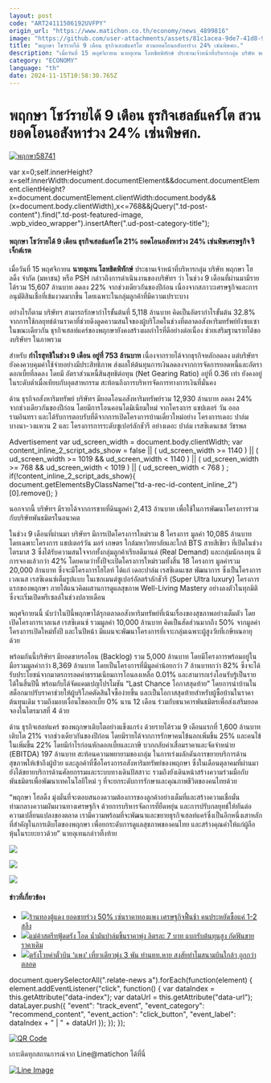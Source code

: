 ```yaml
---
layout: post
code: "ART24111506192UVFPY"
origin_url: "https://www.matichon.co.th/economy/news_4899816"
image: "https://github.com/user-attachments/assets/81c1acea-9de7-41d8-984c-b4f4e0e03f8f"
title: "พฤกษา โชว์รายได้ 9 เดือน ธุรกิจเฮลธ์แคร์โต สวนยอดโอนอสังหาร่วง 24% เซ่นพิษศก."
description: "เมื่อวันที่ 15 พฤศจิกายน นายอุเทน โลหชิตพิทักษ์ ประธานเจ้าหน้าที่บริหารกลุ่ม บริษัท พฤกษา โฮลดิ้ง จำกัด (มหาชน) หรือ PSH กล่าวถึงการดำเนินงานของบริษัทฯ ว่า"
category: "ECONOMY"
language: "th"
date: 2024-11-15T10:58:30.765Z
---
```


# พฤกษา โชว์รายได้ 9 เดือน ธุรกิจเฮลธ์แคร์โต สวนยอดโอนอสังหาร่วง 24% เซ่นพิษศก.

[![](https://www.matichon.co.th/wp-content/uploads/2024/11/พฤกษา58741.jpg "พฤกษา58741")](https://www.matichon.co.th/wp-content/uploads/2024/11/พฤกษา58741.jpg)

var x=0;self.innerHeight?x=self.innerWidth:document.documentElement&&document.documentElement.clientHeight?x=document.documentElement.clientWidth:document.body&&(x=document.body.clientWidth),x<=768&&jQuery(".td-post-content").find(".td-post-featured-image, .wpb\_video\_wrapper").insertAfter(".ud-post-category-title");

#### **พฤกษา โชว์รายได้ 9 เดือน ธุรกิจเฮลธ์แคร์โต 21% ยอดโอนอสังหาร่วง 24% เซ่นพิษเศรษฐกิจ รีเจ็กต์เรต**

เมื่อวันที่ 15 พฤศจิกายน **นายอุเทน โลหชิตพิทักษ์** ประธานเจ้าหน้าที่บริหารกลุ่ม บริษัท พฤกษา โฮลดิ้ง จำกัด (มหาชน) หรือ PSH กล่าวถึงการดำเนินงานของบริษัทฯ ว่า ในช่วง 9 เดือนที่ผ่านมามีรายได้รวม 15,607 ล้านบาท ลดลง 22% จากช่วงเดียวกันของปีก่อน เนื่องจากสภาวะเศรษฐกิจและการอนุมัติสินเชื่อที่เข้มงวดมากขึ้น โดยเฉพาะในกลุ่มลูกค้าที่มีความเปราะบาง

อย่างไรก็ตาม บริษัทฯ สามารถรักษากำไรขั้นต้นที่ 5,118 ล้านบาท คิดเป็นอัตรากำไรขั้นต้น 32.8% จากการใช้กลยุทธ์ด้านราคาที่ช่วยดึงดูดความสนใจของผู้บริโภคในช่วงที่ตลาดอสังหาริมทรัพย์ยังซบเซา ในขณะเดียวกัน ธุรกิจเฮลท์แคร์ของพฤกษายังคงสร้างผลกำไรที่ดีอย่างต่อเนื่อง ช่วยเสริมฐานรายได้ของบริษัทฯ ในภาพรวม

สำหรับ **กำไรสุทธิในช่วง 9 เดือน อยู่ที่ 753 ล้านบาท** เนื่องจากรายได้จากธุรกิจหลักลดลง แต่บริษัทฯ ยังคงควบคุมค่าใช้จ่ายอย่างมีประสิทธิภาพ ส่งผลให้ต้นทุนการเงินลดลงจากการจัดการยอดหนี้และอัตราดอกเบี้ยที่ลดลง โดยมี อัตราส่วนหนี้สินสุทธิต่อทุน (Net Gearing Ratio) อยู่ที่ 0.36 เท่า ยังคงอยู่ในระดับต่ำเมื่อเทียบกับอุตสาหกรรม สะท้อนถึงการบริหารจัดการทางการเงินที่มั่นคง

ด้าน ธุรกิจอสังหาริมทรัพย์ บริษัทฯ มียอดโอนอสังหาริมทรัพย์รวม 12,930 ล้านบาท ลดลง 24% จากช่วงเดียวกันของปีก่อน โดยมีการโอนคอนโดมิเนียมใหม่ จากโครงการ แชปเตอร์ วัน ออล รามอินทรา และได้รับการตอบรับที่ดีจากการเปิดโครงการบ้านเดี่ยวใหม่อย่าง โครงการเดอะ ปาล์ม บางนา-วงแหวน 2 และ โครงการการระดับซูเปอร์ลักชัวรี อย่างเดอะ ปาล์ม เรสซิเดนเซส วัชรพล

Advertisement var ud\_screen\_width = document.body.clientWidth; var content\_inline\_2\_script\_ads\_show = false || ( ud\_screen\_width >= 1140 ) || ( ud\_screen\_width >= 1019 && ud\_screen\_width < 1140 ) || ( ud\_screen\_width >= 768 && ud\_screen\_width < 1019 ) || ( ud\_screen\_width < 768 ) ; if(!content\_inline\_2\_script\_ads\_show){ document.getElementsByClassName("td-a-rec-id-content\_inline\_2")\[0\].remove(); }

นอกจากนี้ บริษัทฯ มีรายได้จากการขายที่ดินมูลค่า 2,413 ล้านบาท เพื่อใช้ในการพัฒนาโครงการร่วมกับบริษัทพันธมิตรในอนาคต

ในช่วง 9 เดือนที่ผ่านมา บริษัทฯ มีการเปิดโครงการใหม่รวม 8 โครงการ มูลค่า 10,085 ล้านบาท โดยเฉพาะโครงการ แชปเตอร์วัน มอร์ เกษตร ใกล้มหาวิทยาลัยและใกล้ BTS สายสีเขียว ที่เปิดในช่วงไตรมาส 3 ซึ่งได้รับความสนใจจากทั้งกลุ่มลูกค้าเรียลดีมานด์ (Real Demand) และกลุ่มนักลงทุน มีการจองแล้วกว่า 42% โดยคาดว่าทั้งปีจะเปิดโครงการใหม่รวมทั้งสิ้น 18 โครงการ มูลค่ารวม 20,000 ล้านบาท ซึ่งจะมีโครงการไฮไลท์ ได้แก่ เดอะปาล์ม เรสซิเดนเซส พัฒนาการ ซึ่งเป็นโครงการเวลเนส เรสซิเดนซ์เต็มรูปแบบ ในเซกเมนต์ซูเปอร์อัลตร้าลักชัวรี (Super Ultra luxury) โครงการแรกของพฤกษา ภายใต้แนวคิดผสานการดูแลสุขภาพ Well-Living Mastery อย่างลงตัวในทุกมิติ ซึ่งจะเริ่มเปิดพรีเซลล์ในช่วงปลายเดือน

พฤศจิกายนนี้ นับว่าในปีนี้พฤกษาได้รุกตลาดอสังหาริมทรัพย์ที่เน้นเรื่องของสุขภาพอย่างเต็มตัว โดยเปิดโครงการเวลเนส เรสซิเดนซ์ รวมมูลค่า 10,000 ล้านบาท คิดเป็นสัดส่วนมากถึง 50% จากมูลค่าโครงการเปิดใหม่ทั้งปี และในปีหน้า มีแผนจะพัฒนาโครงการที่เจาะกลุ่มเฉพาะผู้สูงวัยที่เกษียณอายุด้วย

พร้อมกันนี้บริษัทฯ มียอดขายรอโอน (Backlog) รวม 5,000 ล้านบาท โดยมีโครงการพร้อมอยู่ในมือรวมมูลค่ากว่า 8,369 ล้านบาท โดยเป็นโครงการที่มีมูลค่าน้อยกว่า 7 ล้านบาทกว่า 82% ซึ่งจะได้รับประโยชน์จากมาตรการลดค่าธรรมเนียมการโอนลงเหลือ 0.01% และสามารถเร่งโอนรับรู้เป็นรายได้ในสิ้นปีนี้ พร้อมกับได้จัดแคมเปญโปรโมชัน “Last Chance โอกาสสุดท้าย” โดยการนำบ้านในสต็อกมาปรับราคาช่วยให้ผู้บริโภคตัดสินใจซื้อง่ายขึ้น และเป็นโอกาสสุดท้ายสำหรับผู้ซื้อบ้านในราคาต้นทุนเดิม รวมถึงมอบเงื่อนไขดอกเบี้ย 0% นาน 12 เดือน ร่วมกับธนาคารพันธมิตรเพื่อส่งเสริมยอดจองในไตรมาสที่ 4 ด้วย

ด้าน ธุรกิจเฮลท์แคร์ ของพฤกษาเติบโตอย่างแข็งแกร่ง ด้วยรายได้รวม 9 เดือนแรกที่ 1,600 ล้านบาท เติบโต 21% จากช่วงเดียวกันของปีก่อน โดยมีรายได้จากการรักษาคนไข้นอกเพิ่มขึ้น 25% และคนไข้ในเพิ่มขึ้น 22% โดยมีกำไรก่อนหักดอกเบี้ยและภาษี บวกกลับค่าเสื่อมราคาและจัดจำหน่าย (EBITDA) 197 ล้านบาท สะท้อนความพยายามของกลุ่ม ในการเร่งผลักดันการขยายบริการด้านสุขภาพให้เข้าถึงผู้ป่วย และลูกค้าที่ซื้อโครงการอสังหาริมทรัพย์ของพฤกษา ซึ่งในเดือนตุลาคมที่ผ่านมา ยังได้ขยายบริการด้านศัลยกรรมและระบบทางเดินปัสสาวะ รวมถึงยังเดินหน้าสร้างความร่วมมือกับพันธมิตรเพื่อพัฒนาเทคโนโลยีใหม่ ๆ ที่จะยกระดับการรักษาและคุณภาพชีวิตของคนไทยด้วย

“พฤกษา โฮลดิ้ง มุ่งมั่นที่จะตอบสนองความต้องการของลูกค้าอย่างเต็มที่และสร้างความเชื่อมั่นท่ามกลางความผันผวนทางเศรษฐกิจ ด้วยการบริหารจัดการที่ยืดหยุ่น และการปรับกลยุทธ์ให้ทันต่อความเปลี่ยนแปลงของตลาด เรามีความพร้อมที่จะพัฒนาและขยายธุรกิจเฮลท์แคร์ซึ่งเป็นอีกหนึ่งเสาหลักที่สำคัญในการเติบโตของพฤกษา เพื่อยกระดับการดูแลสุขภาพของคนไทย และสร้างคุณค่าให้แก่ผู้ถือหุ้นในระยะยาวด้วย” นายอุเทนกล่าวทิ้งท้าย

![](https://www.matichon.co.th/wp-content/uploads/2024/11/2_ผลประกอบการ_Q4_2024_PSH_0_0-819x1024.jpg)

![](https://www.matichon.co.th/wp-content/uploads/2024/11/3_The-Palm-Residences-Watcharapol-6_0_0-1024x682.jpg)

![](https://www.matichon.co.th/wp-content/uploads/2024/11/4_The-Palm-Residences-Watcharapol-8_0_0-1024x682.jpg)

#### ข่าวที่เกี่ยวข้อง

*   [![](https://www.matichon.co.th/wp-content/uploads/2024/11/gold000.jpg)ร้านทองตู้แดง ยอดขายร่วง 50% เซ่นราคาทองแพง เศรษฐกิจฟื้นช้า คนประหยัดซื้อแค่ 1-2 สลึง](https://www.matichon.co.th/economy/news_4893732)
*   [![](https://www.matichon.co.th/wp-content/uploads/2024/11/2-11-2.jpg)แม่ค้าสตรีทฟู้ดตรัง โอด น้ำมันปาล์มขึ้นราคาพุ่ง ลิตรละ 7 บาท แบกรับต้นทุนสูง กัดฟันขายราคาเดิม](https://www.matichon.co.th/region/news_4878730)
*   [![](https://www.matichon.co.th/wp-content/uploads/2024/10/9yJcr54.jpg)ตรังโวยค่าตั๋วบิน ‘แพง’ เที่ยวเดียวพุ่ง 3 พัน ทำนทท.หาย สงสัยทำไมสนามบินใกล้ๆ ถูกกว่าตลอด](https://www.matichon.co.th/region/news_4867273)

document.querySelectorAll(".relate-news a").forEach(function(element) { element.addEventListener("click", function() { var dataIndex = this.getAttribute("data-index"); var dataUrl = this.getAttribute("data-url"); dataLayer.push({ "event": "track\_event", "event\_category": "recommend\_content", "event\_action": "click\_button", "event\_label": dataIndex + " | " + dataUrl }); }); });

[![QR Code](https://www.matichon.co.th/wp-content/uploads/2023/07/wob1371z.jpg)](https://lin.ee/ht0nDxX)

เกาะติดทุกสถานการณ์จาก Line@matichon ได้ที่นี่

[![Line Image](https://www.matichon.co.th/wp-content/uploads/2023/07/th.png)](https://lin.ee/ht0nDxX)